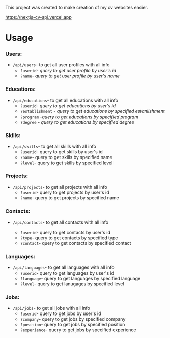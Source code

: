 This project was created to make creation of my cv websites easier.

https://nextjs-cv-api.vercel.app

# Usage

### Users:
- `/api/users`- to get all user profiles with all info
    - `?userid`- *query to get user profile by user's id*
    - `?name`- *query to get user profile by user's name*


### Educations:
- `/api/educations`- to get all educations with all info
    - `?userid`- *query to get educations by user's id*
    - `?establishment` - *query to get educations by specified estanlishment*
    - `?program` -*query to get educations by specified program*
    - `?degree` - *query to get educations by specified degree*

### Skills:
- `/api/skills`- to get all skills with all info
    - `?userid`- query to get skills by user's id
    - `?name`- query to get skills by specified name
    - `?level`- query to get skills by specified level

### Projects:
- `/api/projects`- to get all projects with all info
    - `?userid`- query to get projects by user's id
    - `?name`- query to get projects by specified name

### Contacts:
- `/api/contacts`- to get all contacts with all info

    - `?userid`- query to get contacts by user's id
    - `?type`- query to get contacts by specified type
    - `?contact`- query to get contacts by specified contact

### Languages:
- `/api/languages`- to get all languages with all info
    - `?userid`- query to get languages by user's id
    - `?language`- query to get languages by specified language
    - `?level`- query to get lanugages by specified level

### Jobs:
- `/api/jobs`- to get all jobs with all info
    - `?userid`- query to get jobs by user's id
    - `?company`- query to get jobs by specified company
    - `?position`- query to get jobs by specified position
    - `?experience`- query to get jobs by specified experience